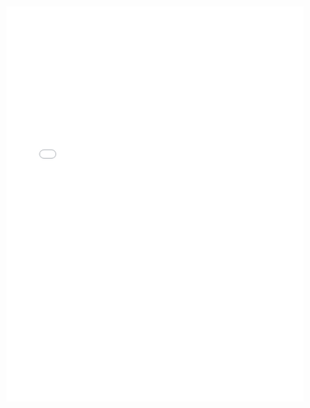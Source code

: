 <embed type="text/pdf" src="Portfolio\At the Water's Edge Final Draft.pdf" width="600" height="800"></embed>
